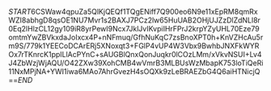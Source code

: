 $START$6CSWaw4qpuZa5QlKjQEQf1TQgENiff7Q900eo6N9e11xEpRM8qmRxWZI8abhgD8qsOE1NU7Mvr1s2BAXJ7PCz2lw65HuUAB2OHjUJZzDlZdNLl8r0Eq2lHlzCL12gy109iR8yrPewI9Ncx7JklJvIKvpiIHrFPrJ2krpYZyUHL70Eze79omtmYwZBVkxdaJoIxcx4P+nNFmuq/GfhNuKqC7zsBnoXPT0h+KnVZHcAu5rm9S/779k1YEECoDCArERj5XNoxqt3+FGlP4vUP4W3Vbx9BwhbJNXFkWYROx7rTKnrcK1ppILlAcPYnC+sAUGBlQnxQonJuqkr0lCOzLMm/xVkvNSUI+Lv4J4ZbWzjWjAQU/O42ZXw39XohCMB4wVmrB3MLBUsWzMbapK753loTiQeRi11NxMPjNA+YWI1iwa6MAo7AhrGvezH4sOQXk9zLeBRAEZbG4Q6aiHTNicjQ==$END$